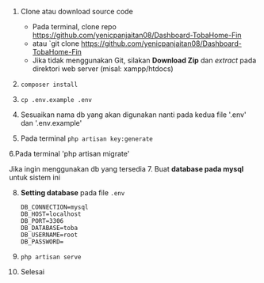 1. Clone atau download source code
    - Pada terminal, clone repo https://github.com/yenicpanjaitan08/Dashboard-TobaHome-Fin
    - atau `git clone https://github.com/yenicpanjaitan08/Dashboard-TobaHome-Fin
    - Jika tidak menggunakan Git, silakan **Download Zip** dan *extract* pada direktori web server (misal: xampp/htdocs)
    
2. `composer install`

3. `cp .env.example .env`

4. Sesuaikan nama db yang akan digunakan nanti pada kedua file '.env' dan '.env.example'

5. Pada terminal `php artisan key:generate`

6.Pada terminal 'php artisan migrate'

Jika ingin menggunakan db yang tersedia 
7. Buat **database pada mysql** untuk sistem ini

8. **Setting database** pada file `.env`
    ```
    DB_CONNECTION=mysql
    DB_HOST=localhost
    DB_PORT=3306
    DB_DATABASE=toba
    DB_USERNAME=root
    DB_PASSWORD=
    ```

9. `php artisan serve`
10. Selesai
